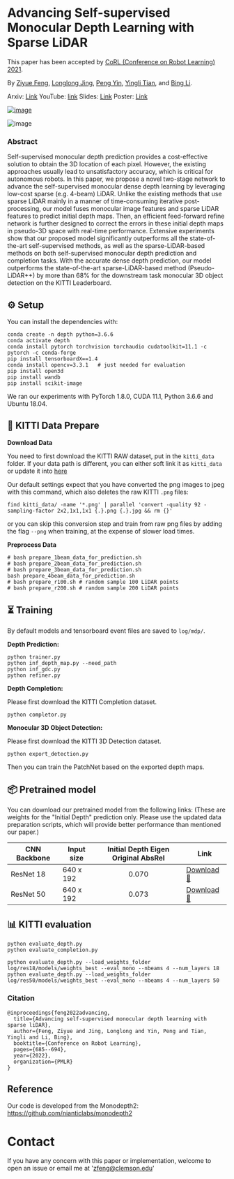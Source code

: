 # Advancing Self-supervised Monocular Depth Learning with Sparse LiDAR

This paper has been accepted by [CoRL (Conference on Robot Learning) 2021](https://www.robot-learning.org/).

By [Ziyue Feng](https://ziyue.cool), [Longlong Jing](https://longlong-jing.github.io/), [Peng Yin](https://maxtomcmu.github.io/), [Yingli Tian](https://www.ccny.cuny.edu/profiles/yingli-tian), and [Bing Li](https://www.clemson.edu/cecas/departments/automotive-engineering/people/li.html).

Arxiv: [Link](https://arxiv.org/abs/2109.09628)
YouTube: [link](https://www.youtube.com/watch?v=_rY4ytyBQFU)
Slides: [Link](https://docs.google.com/presentation/d/1B-qdfxH7kfr4KfRfNlfx8t9bY3yxLDvm7H_8dwhY1RQ/edit?usp=sharing)
Poster: [Link](https://drive.google.com/file/d/1Irg1Z_Nnw7lGDyWOlslab2yBtnZL3JcX/view?usp=sharing)

[![image](https://user-images.githubusercontent.com/21237230/136714405-de01ebac-12a6-4e5c-94bb-6ae93e4f86bf.png)](https://www.youtube.com/watch?v=_rY4ytyBQFU)

![image](https://user-images.githubusercontent.com/21237230/136713976-60e65097-5973-445a-b9f1-151ade89dcfb.png)

### Abstract
Self-supervised monocular depth prediction provides a cost-effective solution to obtain the 3D location of each pixel. However, the existing approaches usually lead to unsatisfactory accuracy, which is critical for autonomous robots. In this paper, we propose a novel two-stage network to advance the self-supervised monocular dense depth learning by leveraging low-cost sparse (e.g. 4-beam) LiDAR. Unlike the existing methods that use sparse LiDAR mainly in a manner of time-consuming iterative post-processing, our model fuses monocular image features and sparse LiDAR features to predict initial depth maps. Then, an efficient feed-forward refine network is further designed to correct the errors in these initial depth maps in pseudo-3D space with real-time performance. Extensive experiments show that our proposed model significantly outperforms all the state-of-the-art self-supervised methods, as well as the sparse-LiDAR-based methods on both self-supervised monocular depth prediction and completion tasks. With the accurate dense depth prediction, our model outperforms the state-of-the-art sparse-LiDAR-based method (Pseudo-LiDAR++) by more than 68% for the downstream task monocular 3D object detection on the KITTI Leaderboard.

## ⚙️ Setup

You can install the dependencies with:
```shell
conda create -n depth python=3.6.6
conda activate depth
conda install pytorch torchvision torchaudio cudatoolkit=11.1 -c pytorch -c conda-forge
pip install tensorboardX==1.4
conda install opencv=3.3.1   # just needed for evaluation
pip install open3d
pip install wandb
pip install scikit-image
```
We ran our experiments with PyTorch 1.8.0, CUDA 11.1, Python 3.6.6 and Ubuntu 18.04.

## 💾 KITTI Data Prepare

**Download Data**

You need to first download the KITTI RAW dataset, put in the `kitti_data` folder.
If your data path is different, you can either soft link it as `kitti_data` or update it into [here](https://github.com/AutoAILab/FusionDepth/blob/366987b0fa3ae134769ac25c5e0b745d4fe88d11/sparsify/sparsify.py#L200)

Our default settings expect that you have converted the png images to jpeg with this command, which also deletes the raw KITTI `.png` files:
```shell
find kitti_data/ -name '*.png' | parallel 'convert -quality 92 -sampling-factor 2x2,1x1,1x1 {.}.png {.}.jpg && rm {}'
```
or you can skip this conversion step and train from raw png files by adding the flag `--png` when training, at the expense of slower load times.

**Preprocess Data**

```
# bash prepare_1beam_data_for_prediction.sh
# bash prepare_2beam_data_for_prediction.sh
# bash prepare_3beam_data_for_prediction.sh
bash prepare_4beam_data_for_prediction.sh
# bash prepare_r100.sh # random sample 100 LiDAR points
# bash prepare_r200.sh # random sample 200 LiDAR points
```




## ⏳ Training

By default models and tensorboard event files are saved to `log/mdp/`.

**Depth Prediction:**

```shell
python trainer.py
python inf_depth_map.py --need_path
python inf_gdc.py
python refiner.py
```

**Depth Completion:**

Please first download the KITTI Completion dataset.
```shell
python completor.py
```

**Monocular 3D Object Detection:**

Please first download the KITTI 3D Detection dataset.

```shell
python export_detection.py
```

Then you can train the PatchNet based on the exported depth maps.


## 📦 Pretrained model

You can download our pretrained model from the following links:
(These are weights for the "Initial Depth" prediction only. Please use the updated data preparation scripts, which will provide better performance than mentioned our paper.)

| CNN Backbone      | Input size  | Initial Depth Eigen Original AbsRel | Link                                                               |
|-------------------|-------------|:-----------------------------------:|----------------------------------------------------------------------------------------------|
| ResNet 18         | 640 x 192   |      0.070         | [Download 🔗](https://drive.google.com/file/d/1ZXxOscMcWewyu30rHF6Z6g6Lr5LSiYA-/view?usp=sharing)           |
| ResNet 50         | 640 x 192   |     0.073          | [Download 🔗](https://drive.google.com/file/d/122vzTSSlhasji8uAG-7anyyG2rbdW86d/view?usp=sharing)         |

## 📊 KITTI evaluation

```shell
python evaluate_depth.py
python evaluate_completion.py
```

```
python evaluate_depth.py --load_weights_folder log/res18/models/weights_best --eval_mono --nbeams 4 --num_layers 18
python evaluate_depth.py --load_weights_folder log/res50/models/weights_best --eval_mono --nbeams 4 --num_layers 50
```

### Citation
```
@inproceedings{feng2022advancing,
  title={Advancing self-supervised monocular depth learning with sparse liDAR},
  author={Feng, Ziyue and Jing, Longlong and Yin, Peng and Tian, Yingli and Li, Bing},
  booktitle={Conference on Robot Learning},
  pages={685--694},
  year={2022},
  organization={PMLR}
}
```


## Reference

Our code is developed from the Monodepth2: https://github.com/nianticlabs/monodepth2

# Contact

If you have any concern with this paper or implementation, welcome to open an issue or email me at 'zfeng@clemson.edu'
